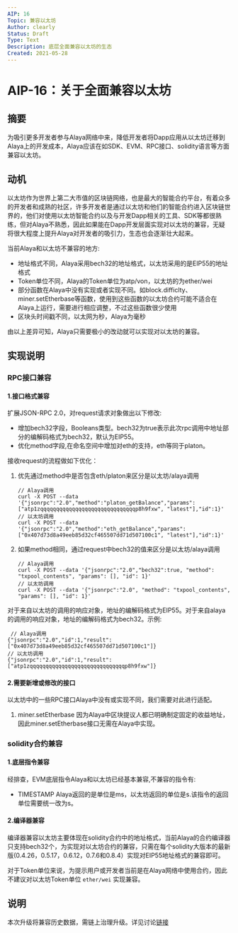 ```yaml
---
AIP: 16
Topic: 兼容以太坊
Author: clearly
Status: Draft 
Type: Text
Description: 底层全面兼容以太坊的生态
Created: 2021-05-28
---
```


# AIP-16：关于全面兼容以太坊

## 摘要
为吸引更多开发者参与Alaya网络中来，降低开发者将Dapp应用从以太坊迁移到Alaya上的开发成本，Alaya应该在如SDK、EVM、RPC接口、solidity语言等方面兼容以太坊。

## 动机

以太坊作为世界上第二大市值的区块链网络，也是最大的智能合约平台，有着众多的开发者和成熟的社区，许多开发者是通过以太坊和他们的智能合约进入区块链世界的，他们对使用以太坊智能合约以及与开发Dapp相关的工具、SDK等都很熟练，但对Alaya不熟悉，因此如果能在Dapp开发层面实现对以太坊的兼容，无疑将很大程度上提升Alaya对开发者的吸引力，生态也会逐渐壮大起来。

当前Alaya和以太坊不兼容的地方:

- 地址格式不同，Alaya采用bech32的地址格式，以太坊采用的是EIP55的地址格式
- Token单位不同，Alaya的Token单位为atp/von，以太坊的为ether/wei
- 部分函数在Alaya中没有实现或者实现不同。如block.difficlty、miner.setEtherbase等函数，使用到这些函数的以太坊合约可能不适合在Alaya上运行，需要进行相应调整，不过这些函数很少使用
- 区块头时间戳不同，以太网为秒，Alaya为毫秒

由以上差异可知，Alaya只需要极小的改动就可以实现对以太坊的兼容。

## 实现说明

### RPC接口兼容

#### 1.接口格式兼容
扩展JSON-RPC 2.0，对request请求对象做出以下修改:  
 - 增加bech32字段，Booleans类型。bech32为true表示此次rpc调用中地址部分的编解码格式为bech32，默认为EIP55。
  - 优化method字段,在命名空间中增加对eth的支持，eth等同于platon。

接收request的流程做如下优化：
1. 优先通过method中是否包含eth/platon来区分是以太坊/alaya调用
    ```
    // Alaya调用
    curl -X POST --data '{"jsonrpc":"2.0","method":"platon_getBalance","params":["atp1zqqqqqqqqqqqqqqqqqqqqqqqqqqqqqqp8h9fxw", "latest"],"id":1}'
    // 以太坊调用
    curl -X POST --data '{"jsonrpc":"2.0","method":"eth_getBalance","params":["0x407d73d8a49eeb85d32cf465507dd71d507100c1", "latest"],"id":1}'
    ```
2. 如果method相同，通过request中bech32的值来区分是以太坊/alaya调用
    ```
    // Alaya调用
    curl -X POST --data '{"jsonrpc":"2.0","bech32":true, "method": "txpool_contents", "params": [], "id": 1}'
    // 以太坊调用
    curl -X POST --data '{"jsonrpc":"2.0", "method": "txpool_contents", "params": [], "id": 1}'
    ```

对于来自以太坊的调用的响应对象，地址的编解码格式为EIP55。对于来自alaya的调用的响应对象，地址的编解码格式为bech32。示例:
```
 // Alaya调用
{"jsonrpc":"2.0","id":1,"result":["0x407d73d8a49eeb85d32cf465507dd71d507100c1"]}
// 以太坊调用
{"jsonrpc":"2.0","id":1,"result":["atp1zqqqqqqqqqqqqqqqqqqqqqqqqqqqqqqp8h9fxw"]}

```

#### 2.需要新增或修改的接口
以太坊中的一些RPC接口Alaya中没有或实现不同，我们需要对此进行适配。

1. miner.setEtherbase
因为Alaya中区块提议人都已明确制定固定的收益地址，因此miner.setEtherbase接口无需在Alaya中实现。

### solidity合约兼容

#### 1.底层指令兼容
经排查，EVM底层指令Alaya和以太坊已经基本兼容,不兼容的指令有:
- TIMESTAMP
  Alaya返回的是单位是ms，以太坊返回的单位是s.该指令的返回单位需要统一改为s。

#### 2.编译器兼容

编译器兼容以太坊主要体现在solidity合约中的地址格式，当前Alaya的合约编译器只支持bech32个，为实现对以太坊合约的兼容，只需在每个solidity大版本的最新版(0.4.26，0.5.17，0.6.12，0.7.6和0.8.4）实现对EIP55地址格式的兼容即可。

对于Token单位来说，为提示用户或开发者当前是在Alaya网络中使用合约，因此不建议对以太坊Token单位 `ether/wei` 实现兼容。

## 说明
本次升级将兼容历史数据，需链上治理升级。详见讨论[链接](https://forum.latticex.foundation/t/topic/4636)

